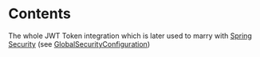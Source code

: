 # Contents
The whole JWT Token integration which is later used to marry with [Spring Security](https://docs.spring.io/spring-security/site/docs/5.1.6.RELEASE/reference/htmlsingle/) (see [GlobalSecurityConfiguration](../config/GlobalSecurityConfiguration.java))
